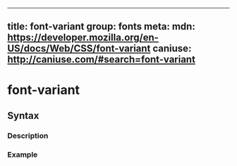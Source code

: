 
  ---
  title: font-variant
  group: fonts
  meta:
    mdn: https://developer.mozilla.org/en-US/docs/Web/CSS/font-variant
    caniuse: http://caniuse.com/#search=font-variant
  ---

  # font-variant
  <!--- Introduction for font-variant, keep it brief and set the overall context -->

  ## Syntax
  <!--- Introduce the various syntax for font-variant -->

  ### Description
  <!--- For each major section of syntax, provide a description explaining its usage further -->

  ### Example
  <!--- Provide code examples for the syntax block you're currently describing -->